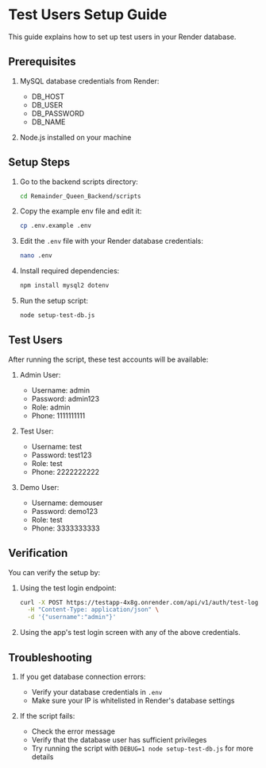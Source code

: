# Test Users Setup Guide

This guide explains how to set up test users in your Render database.

## Prerequisites

1. MySQL database credentials from Render:
   - DB_HOST
   - DB_USER
   - DB_PASSWORD
   - DB_NAME

2. Node.js installed on your machine

## Setup Steps

1. Go to the backend scripts directory:
   ```bash
   cd Remainder_Queen_Backend/scripts
   ```

2. Copy the example env file and edit it:
   ```bash
   cp .env.example .env
   ```

3. Edit the `.env` file with your Render database credentials:
   ```bash
   nano .env
   ```

4. Install required dependencies:
   ```bash
   npm install mysql2 dotenv
   ```

5. Run the setup script:
   ```bash
   node setup-test-db.js
   ```

## Test Users

After running the script, these test accounts will be available:

1. Admin User:
   - Username: admin
   - Password: admin123
   - Role: admin
   - Phone: 1111111111

2. Test User:
   - Username: test
   - Password: test123
   - Role: test
   - Phone: 2222222222

3. Demo User:
   - Username: demouser
   - Password: demo123
   - Role: test
   - Phone: 3333333333

## Verification

You can verify the setup by:

1. Using the test login endpoint:
   ```bash
   curl -X POST https://testapp-4x8g.onrender.com/api/v1/auth/test-login \
     -H "Content-Type: application/json" \
     -d '{"username":"admin"}'
   ```

2. Using the app's test login screen with any of the above credentials.

## Troubleshooting

1. If you get database connection errors:
   - Verify your database credentials in `.env`
   - Make sure your IP is whitelisted in Render's database settings

2. If the script fails:
   - Check the error message
   - Verify that the database user has sufficient privileges
   - Try running the script with `DEBUG=1 node setup-test-db.js` for more details